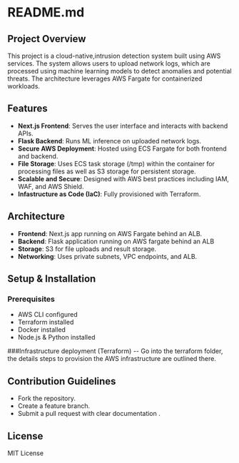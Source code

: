 # README.md

## Project Overview
This project is a cloud-native,intrusion detection system built using AWS services. The system allows users to upload network logs, which are processed using machine learning models to detect anomalies and potential threats. The architecture leverages AWS Fargate for containerized workloads.
## Features
- **Next.js Frontend**: Serves the user interface and interacts with backend APIs.
- **Flask Backend**: Runs ML inference on uploaded network logs.
- **Secure AWS Deployment**: Hosted using ECS Fargate for both frontend and backend.
- **File Storage**: Uses ECS task storage (/tmp) within the container for processing files as well as S3 storage for persistent storage.
- **Scalable and Secure**: Designed with AWS best practices including IAM, WAF, and AWS Shield.
- **Infastructure as Code (IaC)**: Fully provisioned with Terraform.

## Architecture
- **Frontend**: Next.js app running on AWS Fargate behind an ALB.
- **Backend**: Flask application running on AWS fargate behind an ALB
- **Storage**: S3 for file uploads and result storage.
- **Networking**: Uses private subnets, VPC endpoints, and ALB.

## Setup & Installation
### Prerequisites
- AWS CLI configured
- Terraform installed
- Docker installed
- Node.js & Python installed

###Infrastructure deployment (Terraform)
-- Go into the terraform folder, the details steps to provision the AWS infrastructure are outlined there.


## Contribution Guidelines
- Fork the repository.
- Create a feature branch.
- Submit a pull request with clear documentation .

## License
MIT License

